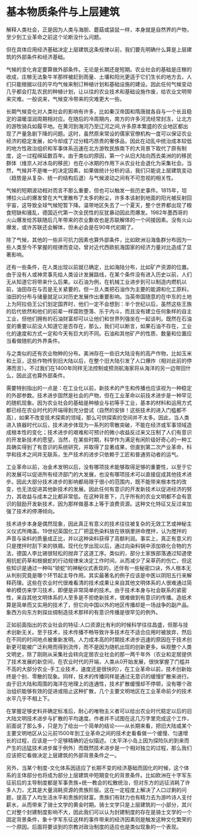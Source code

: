 # 基本物质条件与上层建筑

解释人类社会，正是因为人类与海胆、蘑菇或袋鼠一样，本身就是自然界的产物，至少到工业革命之前这个论断没什么问题。

但在具体应用经济基础决定上层建筑这条规律以前，我们要先明确什么算是上层建筑的外部条件和经济基础。

气候的变化肯定要算做外部条件。无论是长期还是短期。农业社会的基础是庄稼的收成，庄稼无法象牛羊那样被赶到雨量、土壤和阳光更适于它们生长的地方去，人们只能根据以往的平均气候来制订种植计划和基础设施的建设。因此任何气候变动几乎都会打乱农民的种植计划，让以往的农业技术和基础设施作废，给农业文明带来灾难。一般说来，气候变冷带来的灾难更大一些。

长期气候变化对人类社会的影响有许多，比如秦汉帝国和隋唐就各自与一个长且稳定的温暖湿润周期相对应。在随后的冷周期内，南方的许多河流经常封冻，让北方的游牧骑兵如履平地。在黄河到海河乃至辽河之间,许多原本繁盛的农业地区都出现了产量急剧下降的问题。这时，虽然原来常设的儒家官僚机构一度可以保证农业经济的稳定发展，如今却成了过分精巧昂贵的奢侈品，因此在动乱中统治成本较低的地方性政治组织和军事体系迅速在北方游牧民族南下的大背景下取代了原有制度，这一过程绵延数百年。由于类似的原因，第一个从旧大陆向西去美洲的的移民群体（维京人对冰岛的移民）也在小冰期的作用下从农业社会退化为采集社会。当然，气候并不是唯一的决定因素，如果做统计分析的话，我们只能说上层建筑变动（趋势是从复杂、统一的结构后退）与气候波动之间有不可忽视的相关性。

气候的短期波动相对而言不那么重要，但也可以触发一些历史事件。1815年，坦博拉火山的爆发曾在大气里散布了太多的粉尘，许多本该射到地面的阳光被反射回宇宙，这导致全球气候短暂下降。温带地区失去了一个夏天，整个世界都出现了粮食短缺和骚乱，德国近代第一次全民性的反犹暴动因此而爆发。1982年墨西哥的火山爆发给苏联随后几年带来的农业歉收也是苏联解体的一个间接因素。没有火山爆发，或许苏联还会解体，但未必会是在90年代初期了。

除了气候，其他的一些非可抗力因素也算外部条件，比如欧洲沿海鱼群分布因为一些人类至今不掌握的规律而变动，曾对近代西欧航海国家的经济力量对比造成了显著影响。

还有一些条件，在人类出现以前就已确定，比如海陆分布，比如矿产资源的位置。由于没有人或神灵事先给人类设计发展路线，在某个条件没有进入历史以前，人们无从知道它将带来什么后果。以石油为例，在机械工业进步到可以制造内燃机以前，油田存在与否是无关紧要的，但一旦人类把石油作为主要的能源和化工原料，油田的分布与储量就足以对历史发展作出重要影响。当英帝国随意的在中东的土地上为阿拉伯王公们划定国界时，他们一定不会想到：半个世纪以后，虽然这些王族的后代依然和他们的前辈一样腐败堕落、乐于内斗，而且没有建立任何象样的自主工业，但他们拥有的石油财富却可以让他们和世界列强坐在一起谈判。既然在石油变的重要以前没人知道它是否存在，那么，我们可以断言，如果石油不存在，工业化的速度和方式一定和今天有巨大的不同。石油和其他矿产的性质、数量和位置应当看做随机的外界条件。

与之类似的还有农业物种的分布。美洲存在一些旧大陆没有的高产作物，比如玉米和土豆，这些作物传到旧大陆以后，在整个旧大陆引发了人口爆炸（相对此前的停滞而言）。不过我们在1400年同样无法控制或预测航海家将从海洋的另一边带回什么，因此这也算外部条件。

需要特别指出的一点是：在工业化以前，新技术的产生和传播也应该视为一种稳定的外部参数。技术进步固然是社会的产物，但在工业革命以前技术进步是一种罕见的随机现象。因为农业社会的基础是种植业与初等手工业，基本的材料和运用方式都已经在农业时代的开端得到充分尝试（自然的安排！这些技术的进入门槛都不高），如果不改变技术探索的领域，那么可供探索的空间并不太多。因此，当人类进入铁器时代以后，技术进步体现为一系列的零散突破，不能在经济或军事领域造成根本性的变化；技术进步的艰难和可预计的微小收益反过来又压制了人们有意识的开发新技术的愿望。当然，在某些时期，科学作为满足有闲阶级好奇心的一种工具确实得到了有意识的系统研究，并取得了显著成果，但直到第二次产业革命，科学和技术之间并无联系，生产技术的进步只依赖于工匠和普通劳动者的运气。

工业革命以前，冶金术发明以后，没有哪项技术能够取得足够的重要性，以至于它的发展可以促进所有经济部门的大发展，也没有哪项技术可以直接促成其他技术进步。因此大部分技术进步的影响都局限于很小的范围内，既不能带来根本性的改变，也无法促进其他新技术的发展。因此任何有意识的开发新技术以促进经济的努力，其收益与成本之比都非常低。在这种背景下，几乎所有的农业文明都不会有意识的鼓励开发新技术，因为那样做基本上等于浪费资源。这种文化特征又反过来加强了技术的停滞倾向。

技术进步本身是偶然现象，因此真正有意义的技术往往被复杂的无效工艺或神秘主义仪式所掩盖。19世纪英国化工厂把蓝色染料放在铁锅里拼命搅拌，认为搅拌的声音与染料的质量成正比，并以这种染料获得了高额利润。事实上，真正有意义的只是搅拌时刮下来的铁屑。现代化学出现以后，通过向染料锅中添加铁化合物的方法，德国人李比锡很轻松的抛弃了这道工序。类似的，部分土家族部落通过知道使用抗蛇药草和根据蛇的行动规律来决定工作时间，从而减少了采草药的伤亡，但这些知识是通过一种叫“锁蛇”的神秘仪式表现的，还伴有一些秘密口诀，外人根本无从判别究竟是哪个环节起主导作用。其实最著名的例子应该是中医以阴阳五行来解释药理。这些在农业时代很难看清的技术成果让来自其他文明体系的人很难通过简单的模仿来学习技术，即便是非常简单的技术。由于技术本身与社会联系的紧密性，来自其他文明体系的人至多是不拒绝新技术，很难做到有意识的传播。造纸术算是简单而又实用的技术了，但它向中国以外的地区传播却是一场战争的副产品。象西方向东方刺探丝绸制造技术那样的有意识传播是很罕见的例外。

正如前面指出的农业社会的特征:人口资源比有利的时候科学往往昌盛，但那与技术创新无关。至于技术，技术传播不畅导致许多技术在不适合应用时被放弃，然后在不同的时间地点被重新发明。人力成本高的时期技术进步迅速的原因在于技术创新更可能被广泛利用而得到流传，而不是因为随机出现的创新更多。纵观整个人类文明史，除了刚刚从采集社会转向定居农业社会的那一两千年外（农业和定居提供了技术发展的新空间，在农业时代的开端，人类从0开始发展，很快掌握了门槛并不高的大部分农业-手工业技术，速度还是很快的），在工业革命以前，技术创新始终是个别、零散的现象。同样，技术的传播同样是通过无意识的缓慢扩散来进行。由于旧大陆和周围的海洋在地理上的连通性，技术扩散缓慢却不停顿，没有哪个政治组织能够有效的促进或阻止这种扩散，几个主要文明地区在工业革命前夕的技术水平几乎不相上下。

在掌握足够史料并确定标准后，耐心的唯物主义者可以给出农业时代稳定以后的旧大陆文明技术进步与扩散的平均速度。作者并不试图在这几万字里完成这个工作，前面说了那么多，只是为了给出一个简单的结论——从长期来看，把旧大陆或某个主要文明地区从公元前1500年到工业革命之间的技术史看看做一个缓慢、匀速增长的过程，应该是一个足够精确的近似描述。（太平洋小岛上因为探险队的到来而产生的迅猛技术进步属于例外）而既然技术进步是一个相对独立的过程，那么我们应该把它看做决定上层建筑的外部背景条件之一。 

另外，当某个制度-文化体系因适应了长期不变的经济基础而固化的时候，这个体系的主体部分也将成为部分上层建筑中短期变化的背景条件。比如欧洲在十字军东征前后的主导制度都是军事贵族+统一教会的松散统治，但对东方的远征消耗了许多人力，尤其是大量消耗资源的贵族阶层。这在一定程度上解决了人口过剩的问题，提高了人均生活水平和贵族的财富。贵族们有财力也有精力去为游吟诗人支付薪水，从而带来了骑士文学的黄金时期。骑士文学只是上层建筑的一小部分，其兴亡对整个封建制度影响不大，因此我们可以认为封建制度的存在是骑士文学的一个固定背景条件，象十字军东征这样的事件带来的经济因素则是触发这种文化繁荣的一个原因。后面将要谈到的宗教对政治制度的适应也是类似现象的一个表现。
